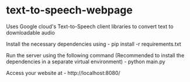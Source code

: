# text-to-speech-webpage
Uses Google cloud's Text-to-Speech client libraries to convert text to downloadable audio

Install the necessary dependencies using -
pip install -r requirements.txt

Run the server using the following command (Recommended to install the dependencies in a separate virtual environment) -
python main.py

Access your website at -
http://localhost:8080/
